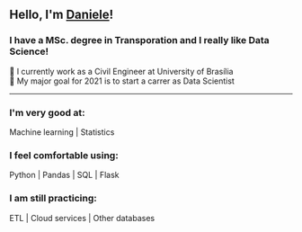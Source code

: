 ## Hello, I'm [Daniele](https://www.linkedin.com/in/danielefirme/)!

### I have a MSc. degree in Transporation and I really like Data Science!
💼 I currently work as a Civil Engineer at University of Brasília    
🎯 My major goal for 2021 is to start a carrer as Data Scientist    
***
### I'm very good at:
Machine learning | Statistics

### I feel comfortable using:
Python | Pandas | SQL | Flask

### I am still practicing:
ETL | Cloud services | Other databases
